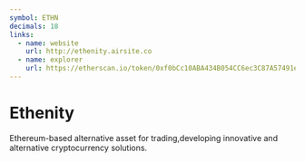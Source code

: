 ```yaml
---
symbol: ETHN
decimals: 18
links:
  - name: website
    url: http://ethenity.airsite.co
  - name: explorer
    url: https://etherscan.io/token/0xf0bCc10ABA434B054CC6ec3C87A57491e9473BaC
---
```


# Ethenity

Ethereum-based alternative asset for trading,developing innovative and alternative cryptocurrency solutions.
